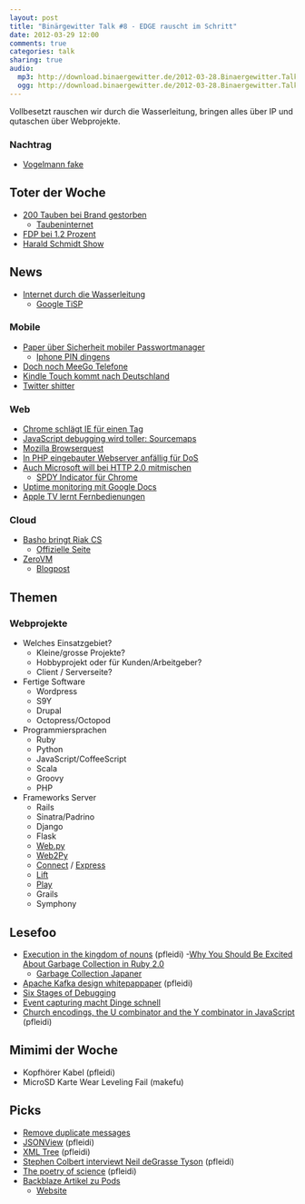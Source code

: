 ```yaml
---
layout: post
title: "Binärgewitter Talk #8 - EDGE rauscht im Schritt"
date: 2012-03-29 12:00
comments: true
categories: talk
sharing: true
audio:
  mp3: http://download.binaergewitter.de/2012-03-28.Binaergewitter.Talk.8.mp3
  ogg: http://download.binaergewitter.de/2012-03-28.Binaergewitter.Talk.8.ogg
---
```

Vollbesetzt rauschen wir durch die Wasserleitung, bringen alles über IP und qutaschen über Webprojekte.

### Nachtrag

- [Vogelmann fake]( http://www.wired.com/wiredscience/2012/03/birdman-admits-hoax/ )

## Toter der Woche

- [200 Tauben bei Brand gestorben]( http://www.rp-online.de/bergisches-land/solingen/nachrichten/feuer-200-tauben-tot-zuechter-verletzt-1.2769408 )
  * [Taubeninternet]( http://en.wikipedia.org/wiki/IP_over_Avian_Carriers )
- [FDP bei 1.2 Prozent](http://stat.tagesschau.de/wahlen/2012-03-25-LT-DE-SL/index.shtml )
- [Harald Schmidt Show](http://tagesschau.de/kultur/haraldschmidt108.html )

## News

- [Internet durch die Wasserleitung]( http://www.heise.de/newsticker/meldung/Schneller-Internetzugang-ueber-die-Wasserleitung-1478269.html )
    - [Google TiSP]( http://www.google.com/onceuponatime/tisp/ )

### Mobile

- [Paper über Sicherheit mobiler Passwortmanager]( http://www.elcomsoft.com/WP/BH-EU-2012-WP.pdf )
    - [Iphone PIN dingens]( http://www.forbes.com/sites/andygreenberg/2012/03/27/heres-how-law-enforcement-cracks-your-iphones-security-code-video/ )
- [Doch noch MeeGo Telefone](http://www.netbooknews.de/66026/nokia-plant-zwei-neue-low-end-smartphones-mit-meego/ )
- [Kindle Touch kommt nach Deutschland]( http://www.golem.de/news/e-book-reader-amazon-bringt-kindle-touch-nach-deutschland-1203-90799.html )
- [Twitter shitter](http://www.getshitter.com/ )

### Web

- [Chrome schlägt IE für einen Tag]( http://www.theregister.co.uk/2012/03/22/chrome_number_one_for_a_day/ )
- [JavaScript debugging wird toller: Sourcemaps]( http://www.html5rocks.com/en/tutorials/developertools/sourcemaps/ )
- [Mozilla Browserquest]( http://hacks.mozilla.org/2012/03/browserquest/ )
- [In PHP eingebauter Webserver anfällig für DoS]( http://www.exploit-db.com/exploits/18665/ )
- [Auch Microsoft will bei HTTP 2.0 mitmischen]( http://blogs.msdn.com/b/ie/archive/2012/03/25/speed-and-mobility-an-approach-for-http-2-0-to-make-mobile-apps-and-the-web-faster.aspx )
    * [SPDY Indicator für Chrome]( https://chrome.google.com/webstore/detail/mpbpobfflnpcgagjijhmgnchggcjblin?hl=en-US )
- [Uptime monitoring mit Google Docs]( http://www.labnol.org/internet/website-uptime-monitor/21060/ )
- [Apple TV lernt Fernbedienungen](http://support.apple.com/kb/HT3296?viewlocale=en_US&locale=en_US )

### Cloud

- [Basho bringt Riak CS]( http://www.golem.de/news/cloud-storage-riak-cs-ist-kompatibel-zu-amazon-s3-und-mandantenfaehig-1203-90791.html )
    * [Offizielle Seite]( http://basho.com/products/riakcs/ )
- [ZeroVM]( http://zerovm.org/ )
    * [Blogpost]( http://bigdatacraft.com/dazo )

## Themen

### Webprojekte

- Welches Einsatzgebiet?
    * Kleine/grosse Projekte?
    * Hobbyprojekt oder für Kunden/Arbeitgeber?
    * Client / Serverseite?
- Fertige Software
    * Wordpress
    * S9Y
    * Drupal
    * Octopress/Octopod
- Programmiersprachen
    * Ruby
    * Python
    * JavaScript/CoffeeScript
    * Scala
    * Groovy
    * PHP
- Frameworks Server
    * Rails
    * Sinatra/Padrino
    * Django
    * Flask
    * [Web.py](http://webpy.org/ )
    * [Web2Py]( http://www.web2py.com/ )
    * [Connect]( http://www.senchalabs.org/connect/ ) / [Express]( http://expressjs.com/ )
    * [Lift]( http://liftweb.net/ )
    * [Play]( http://www.playframework.org/ )
    * Grails
    * Symphony

## Lesefoo

- [Execution in the kingdom of nouns]( http://steve-yegge.blogspot.com/2006/03/execution-in-kingdom-of-nouns.html ) (pfleidi)
-[Why You Should Be Excited About Garbage Collection in Ruby 2.0]( http://patshaughnessy.net/2012/3/23/why-you-should-be-excited-about-garbage-collection-in-ruby-2-0 )
    - [Garbage Collection Japaner]( http://vimeo.com/38994805 )
- [Apache Kafka design whitepappaper]( http://incubator.apache.org/kafka/design.html ) (pfleidi)
- [Six Stages of Debugging]( http://plasmasturm.org/log/6debug/ )
- [Event capturing macht Dinge schnell]( http://37signals.com/svn/posts/3137-using-event-capturing-to-improve-basecamp-page-load-times )
- [Church encodings, the U combinator and the Y combinator in JavaScript
]( http://matt.might.net/articles/js-church/ ) (pfleidi)

## Mimimi der Woche

- Kopfhörer Kabel (pfleidi)
- MicroSD Karte Wear Leveling Fail (makefu)



## Picks

- [Remove duplicate messages](https://addons.mozilla.org/de/thunderbird/addon/remove-duplicate-messages/ )
- [JSONView]( https://chrome.google.com/webstore/detail/chklaanhfefbnpoihckbnefhakgolnmc ) (pfleidi)
- [XML Tree]( https://chrome.google.com/webstore/detail/gbammbheopgpmaagmckhpjbfgdfkpadb ) (pfleidi)
- [Stephen Colbert interviewt Neil deGrasse Tyson]( http://www.youtube.com/watch?v=YXh9RQCvxmg ) (pfleidi)
- [The poetry of science]( http://www.youtube.com/watch?v=9RExQFZzHXQ ) (pfleidi)
- [Backblaze Artikel zu Pods]( http://www.wired.com/cloudline/2011/10/backblazes-basic-cloud/ )
    - [Website](www.backblaze.com )

